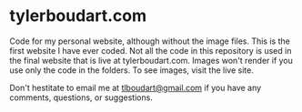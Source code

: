 # tylerboudart.com
Code for my personal website, although without the image files. This is the first website I have ever coded. 
Not all the code in this repository is used in the final website that is live at tylerboudart.com.
Images won't render if you use only the code in the folders. To see images, visit the live site. 


Don't hestitate to email me at tlboudart@gmail.com if you have any comments, questions, or suggestions.
